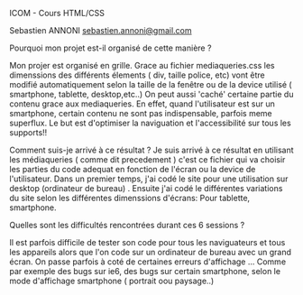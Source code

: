 ICOM - Cours HTML/CSS

Sebastien ANNONI
sebastien.annoni@gmail.com


Pourquoi mon projet est-il organisé de cette manière ?

Mon projer est organisé en grille. Grace au fichier mediaqueries.css  les dimenssions des différents élements ( div, taille police, etc) vont être modifié automatiquement selon la taille de la fenêtre ou de la device utilisé ( smartphone, tablette, desktop,etc..) 
On peut aussi 'caché' certaine partie du contenu grace aux mediaqueries. En effet, quand l'utilisateur est sur un smartphone, certain contenu ne sont pas indispensable, parfois meme superflux.
Le but est d'optimiser la naviguation et l'accessibilité sur tous les supports!!


Comment suis-je arrivé à ce résultat ?
Je suis arrivé à ce résultat en utilisant les médiaqueries ( comme dit precedement ) c'est ce fichier qui va choisir les parties du code adequat en fonction de l'écran ou la device de l'utilisateur.
Dans un premier temps, j'ai codé le site pour une utilisation sur desktop (ordinateur de bureau) . Ensuite j'ai codé le différentes variations du site selon les différentes dimenssions d'écrans:
Pour tablette, smartphone.




Quelles sont les difficultés rencontrées durant ces 6 sessions ?

Il est parfois difficile de tester son code pour tous les naviguateurs et tous les appareils  alors que l'on code sur un ordinateur de bureau avec un grand écran. 
On passe parfois à coté de certaines erreurs d'affichage ...  Comme par exemple des bugs sur ie6, des bugs sur certain smartphone, selon le mode d'affichage smartphone ( portrait oou paysage..)


